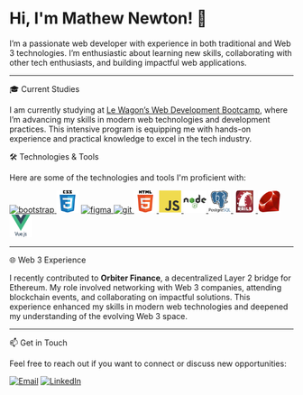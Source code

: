 # Hi, I'm Mathew Newton! 👋
I’m a passionate web developer with experience in both traditional and Web 3 technologies. I’m enthusiastic about learning new skills, collaborating with other tech enthusiasts, and building impactful web applications.
<hr>

🎓 Current Studies

I am currently studying at [Le Wagon’s Web Development Bootcamp](https://www.lewagon.com), where I’m advancing my skills in modern web technologies and development practices. This intensive program is equipping me with hands-on experience and practical knowledge to excel in the tech industry.

🛠️ Technologies & Tools

Here are some of the technologies and tools I'm proficient with:

<p align="left"><a href="https://getbootstrap.com" target="_blank" rel="noreferrer">
    <img src="https://cdn.jsdelivr.net/npm/devicons@1.8.0/devicon/bootstrap5/bootstrapp.svg" alt="bootstrap" width="40" height="40"/>
  </a><img src="https://raw.githubusercontent.com/devicons/devicon/master/icons/css3/css3-original-wordmark.svg" alt="css3" width="40" height="40"/> </a> <a href="https://www.figma.com/" target="_blank" rel="noreferrer"> <img src="https://www.vectorlogo.zone/logos/figma/figma-icon.svg" alt="figma" width="40" height="40"/> </a> <a href="https://git-scm.com/" target="_blank" rel="noreferrer"> <img src="https://www.vectorlogo.zone/logos/git-scm/git-scm-icon.svg" alt="git" width="40" height="40"/> </a> <a href="https://www.w3.org/html/" target="_blank" rel="noreferrer"> <img src="https://raw.githubusercontent.com/devicons/devicon/master/icons/html5/html5-original-wordmark.svg" alt="html5" width="40" height="40"/> </a> <a href="https://developer.mozilla.org/en-US/docs/Web/JavaScript" target="_blank" rel="noreferrer"> <img src="https://raw.githubusercontent.com/devicons/devicon/master/icons/javascript/javascript-original.svg" alt="javascript" width="40" height="40"/> </a> <a href="https://nodejs.org" target="_blank" rel="noreferrer"> <img src="https://raw.githubusercontent.com/devicons/devicon/master/icons/nodejs/nodejs-original-wordmark.svg" alt="nodejs" width="40" height="40"/> </a> <a href="https://www.postgresql.org" target="_blank" rel="noreferrer"> <img src="https://raw.githubusercontent.com/devicons/devicon/master/icons/postgresql/postgresql-original-wordmark.svg" alt="postgresql" width="40" height="40"/> </a> <a href="https://rubyonrails.org" target="_blank" rel="noreferrer"> <img src="https://raw.githubusercontent.com/devicons/devicon/master/icons/rails/rails-original-wordmark.svg" alt="rails" width="40" height="40"/> </a> <a href="https://www.ruby-lang.org/en/" target="_blank" rel="noreferrer"> <img src="https://raw.githubusercontent.com/devicons/devicon/master/icons/ruby/ruby-original.svg" alt="ruby" width="40" height="40"/> </a> <a href="https://vuejs.org/" target="_blank" rel="noreferrer"> <img src="https://raw.githubusercontent.com/devicons/devicon/master/icons/vuejs/vuejs-original-wordmark.svg" alt="vuejs" width="40" height="40"/> </a> </p>
<hr border: 1px solid #cccccc;>

🌐 Web 3 Experience

I recently contributed to **Orbiter Finance**, a decentralized Layer 2 bridge for Ethereum. My role involved networking with Web 3 companies, attending blockchain events, and collaborating on impactful solutions. This experience enhanced my skills in modern web technologies and deepened my understanding of the evolving Web 3 space.
<hr border: 1px solid #cccccc;>
📫 Get in Touch

Feel free to reach out if you want to connect or discuss new opportunities:

[![Email](https://img.shields.io/static/v1?message=Email&logo=gmail&label=&color=D14836&logoColor=white&style=for-the-badge)](mailto:mattynewts@gmail.com)
[![LinkedIn](https://img.shields.io/static/v1?message=LinkedIn&logo=linkedin&label=&color=0077B5&logoColor=white&style=for-the-badge)](https://www.linkedin.com/in/mathew-newton1)

